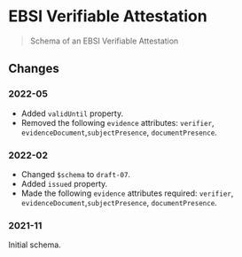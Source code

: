 # EBSI Verifiable Attestation

> Schema of an EBSI Verifiable Attestation

## Changes

### 2022-05

- Added `validUntil` property.
- Removed the following `evidence` attributes: `verifier`, `evidenceDocument`,`subjectPresence`, `documentPresence`.

### 2022-02

- Changed `$schema` to `draft-07`.
- Added `issued` property.
- Made the following `evidence` attributes required: `verifier`, `evidenceDocument`,`subjectPresence`, `documentPresence`.

### 2021-11

Initial schema.
